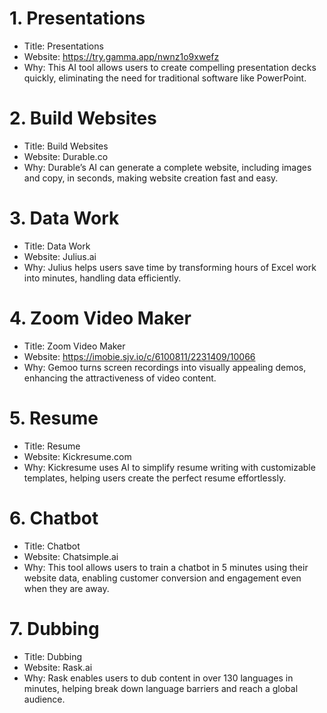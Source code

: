 # 1. Presentations
- Title: Presentations
- Website: https://try.gamma.app/nwnz1o9xwefz
- Why: This AI tool allows users to create compelling presentation decks quickly, eliminating the need for traditional software like PowerPoint.

# 2. Build Websites
- Title: Build Websites
- Website: Durable.co
- Why: Durable’s AI can generate a complete website, including images and copy, in seconds, making website creation fast and easy.

# 3. Data Work
- Title: Data Work
- Website: Julius.ai
- Why: Julius helps users save time by transforming hours of Excel work into minutes, handling data efficiently.

# 4. Zoom Video Maker
- Title: Zoom Video Maker
- Website: https://imobie.sjv.io/c/6100811/2231409/10066
- Why: Gemoo turns screen recordings into visually appealing demos, enhancing the attractiveness of video content.

# 5. Resume
- Title: Resume
- Website: Kickresume.com
- Why: Kickresume uses AI to simplify resume writing with customizable templates, helping users create the perfect resume effortlessly.

# 6. Chatbot
- Title: Chatbot
- Website: Chatsimple.ai
- Why: This tool allows users to train a chatbot in 5 minutes using their website data, enabling customer conversion and engagement even when they are away.

# 7. Dubbing
- Title: Dubbing
- Website: Rask.ai
- Why: Rask enables users to dub content in over 130 languages in minutes, helping break down language barriers and reach a global audience.
